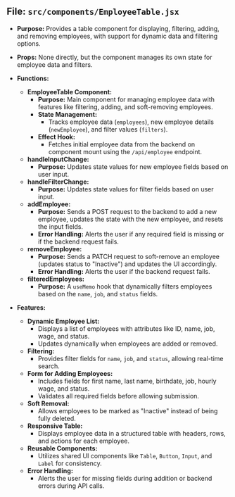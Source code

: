 ## File: `src/components/EmployeeTable.jsx`
- **Purpose:** Provides a table component for displaying, filtering, adding, and removing employees, with support for dynamic data and filtering options.
- **Props:** None directly, but the component manages its own state for employee data and filters.
- **Functions:**
  - **EmployeeTable Component:**
    - **Purpose:** Main component for managing employee data with features like filtering, adding, and soft-removing employees.
    - **State Management:**
      - Tracks employee data (`employees`), new employee details (`newEmployee`), and filter values (`filters`).
    - **Effect Hook:**
      - Fetches initial employee data from the backend on component mount using the `/api/employee` endpoint.
  - **handleInputChange:**
    - **Purpose:** Updates state values for new employee fields based on user input.
  - **handleFilterChange:**
    - **Purpose:** Updates state values for filter fields based on user input.
  - **addEmployee:**
    - **Purpose:** Sends a POST request to the backend to add a new employee, updates the state with the new employee, and resets the input fields.
    - **Error Handling:** Alerts the user if any required field is missing or if the backend request fails.
  - **removeEmployee:**
    - **Purpose:** Sends a PATCH request to soft-remove an employee (updates status to "Inactive") and updates the UI accordingly.
    - **Error Handling:** Alerts the user if the backend request fails.
  - **filteredEmployees:**
    - **Purpose:** A `useMemo` hook that dynamically filters employees based on the `name`, `job`, and `status` fields.

- **Features:**
  - **Dynamic Employee List:**
    - Displays a list of employees with attributes like ID, name, job, wage, and status.
    - Updates dynamically when employees are added or removed.
  - **Filtering:**
    - Provides filter fields for `name`, `job`, and `status`, allowing real-time search.
  - **Form for Adding Employees:**
    - Includes fields for first name, last name, birthdate, job, hourly wage, and status.
    - Validates all required fields before allowing submission.
  - **Soft Removal:**
    - Allows employees to be marked as "Inactive" instead of being fully deleted.
  - **Responsive Table:**
    - Displays employee data in a structured table with headers, rows, and actions for each employee.
  - **Reusable Components:**
    - Utilizes shared UI components like `Table`, `Button`, `Input`, and `Label` for consistency.
  - **Error Handling:**
    - Alerts the user for missing fields during addition or backend errors during API calls.
